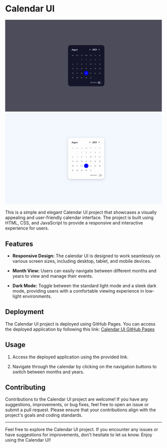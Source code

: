 # Calendar UI

![Calendar UI Dark mode](calendar_demo_dark.png)
![Calendar UI Light mode](calendar_demo_light.png)

This is a simple and elegant Calendar UI project that showcases a visually appealing and user-friendly calendar interface. The project is built using HTML, CSS, and JavaScript to provide a responsive and interactive experience for users.

## Features

- **Responsive Design:** The calendar UI is designed to work seamlessly on various screen sizes, including desktop, tablet, and mobile devices.

- **Month View:** Users can easily navigate between different months and years to view and manage their events.

- **Dark Mode:** Toggle between the standard light mode and a sleek dark mode, providing users with a comfortable viewing experience in low-light environments.


## Deployment

The Calendar UI project is deployed using GitHub Pages. You can access the deployed application by following this link: [Calendar UI GitHub Pages](https://redh0rse.github.io/calendar/)

## Usage

1. Access the deployed application using the provided link.

2. Navigate through the calendar by clicking on the navigation buttons to switch between months and years.


## Contributing

Contributions to the Calendar UI project are welcome! If you have any suggestions, improvements, or bug fixes, feel free to open an issue or submit a pull request. Please ensure that your contributions align with the project's goals and coding standards.


---

Feel free to explore the Calendar UI project. If you encounter any issues or have suggestions for improvements, don't hesitate to let us know. Enjoy using the Calendar UI!
